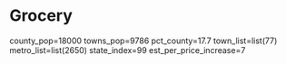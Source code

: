 # Grocery
county_pop=18000
towns_pop=9786
pct_county=17.7
town_list=list(77)
metro_list=list(2650)
state_index=99
est_per_price_increase=7
